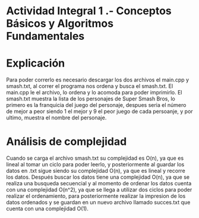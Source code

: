 # Actividad Integral 1 .- Conceptos Básicos y Algoritmos Fundamentales


# Explicación

Para poder correrlo es necesario descargar los dos archivos el main.cpp y smash.txt, al correr el programa nos ordena y busca el smash.txt. El main.cpp le el archivo, lo ordena y lo acomoda para poder imprimirlo. El smash.txt muestra la lista de los personajes de Super Smash Bros, lo primero es la franquicia del juego del personaje, despues seria el número de mejor a peor siendo 1 el mejor y 9 el peor juego de cada persoanje, y por ultimo, muestra el nombre del personaje. 


# Análisis de complejidad

Cuando se carga el archivo smash.txt su complejidad es O(n), ya que es lineal al tomar un ciclo para poder leerlo, y posteriormente al guardar los datos en .txt sigue siendo su complejidad O(n), ya que es lineal y recorre los datos. Después buscar los datos tiene una complejidad O(n), ya que se realiza una busqueda secuencial y al momento de ordenar los datos cuenta con una complejidad O(n^2), ya que se llega a utilizar dos ciclos para poder realizar el ordenamiento, para posteriormente realizar la impresion de los datos ordenados y se guardan en un nuevo archivo llamado succes.txt que cuenta con una complejidad O(1).
